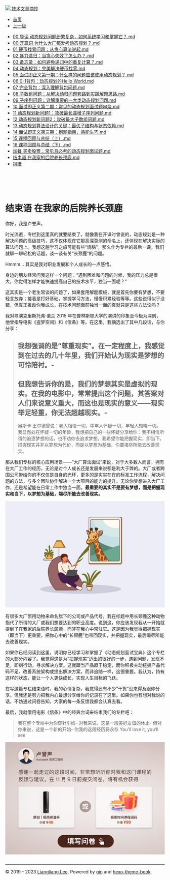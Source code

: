 <!DOCTYPE html>

<html xmlns="http://www.w3.org/1999/xhtml">
<head>
<head>
<meta content="text/html; charset=utf-8" http-equiv="Content-Type"/>
<meta content="width=device-width, initial-scale=1, maximum-scale=1.0, user-scalable=no" name="viewport"/>
<meta content="zh-cn" http-equiv="content-language"/>
<meta content="结束语 在我家的后院养长颈鹿" name="description"/>
<link href="/static/favicon.png" rel="icon"/>
<title>结束语 在我家的后院养长颈鹿 </title>
<link href="/static/index.css" rel="stylesheet"/>
<link href="/static/highlight.min.css" rel="stylesheet"/>
<script src="/static/highlight.min.js"></script>
<meta content="Hexo 4.2.0" name="generator"/>

</head>
<body>
<div class="book-container">
<div class="book-sidebar">
<div class="book-brand">
<a href="/">
<img src="/static/favicon.png"/>
<span>技术文章摘抄</span>
</a>
</div>
<div class="book-menu uncollapsible">
<ul class="uncollapsible">
<li><a class="current-tab" href="/">首页</a></li>
<li><a href="../">上一级</a></li>
</ul>
<ul class="uncollapsible">
<li>
<a class="menu-item" href="/%e4%b8%93%e6%a0%8f/%e5%8a%a8%e6%80%81%e8%a7%84%e5%88%92%e9%9d%a2%e8%af%95%e5%ae%9d%e5%85%b8/00%20%e5%af%bc%e8%af%bb%20%e5%8a%a8%e6%80%81%e8%a7%84%e5%88%92%e9%97%ae%e9%a2%98%e7%ba%b7%e7%b9%81%e5%a4%8d%e6%9d%82%ef%bc%8c%e5%a6%82%e4%bd%95%e7%b3%bb%e7%bb%9f%e5%ad%a6%e4%b9%a0%e5%92%8c%e6%8e%8c%e6%8f%a1%e5%ae%83%ef%bc%9f.md" id="00 导读 动态规划问题纷繁复杂，如何系统学习和掌握它？.md">00 导读 动态规划问题纷繁复杂，如何系统学习和掌握它？.md</a>
</li>
<li>
<a class="menu-item" href="/%e4%b8%93%e6%a0%8f/%e5%8a%a8%e6%80%81%e8%a7%84%e5%88%92%e9%9d%a2%e8%af%95%e5%ae%9d%e5%85%b8/00%20%e5%bc%80%e7%af%87%e8%af%8d%20%e4%b8%ba%e4%bb%80%e4%b9%88%e5%a4%a7%e5%8e%82%e9%83%bd%e7%88%b1%e8%80%83%e5%8a%a8%e6%80%81%e8%a7%84%e5%88%92%ef%bc%9f.md" id="00 开篇词 为什么大厂都爱考动态规划？.md">00 开篇词 为什么大厂都爱考动态规划？.md</a>
</li>
<li>
<a class="menu-item" href="/%e4%b8%93%e6%a0%8f/%e5%8a%a8%e6%80%81%e8%a7%84%e5%88%92%e9%9d%a2%e8%af%95%e5%ae%9d%e5%85%b8/01%20%e7%a1%ac%e5%b8%81%e6%89%be%e9%9b%b6%e9%97%ae%e9%a2%98%ef%bc%9a%e4%bb%8e%e8%b4%aa%e5%bf%83%e7%ae%97%e6%b3%95%e8%af%b4%e8%b5%b7.md" id="01 硬币找零问题：从贪心算法说起.md">01 硬币找零问题：从贪心算法说起.md</a>
</li>
<li>
<a class="menu-item" href="/%e4%b8%93%e6%a0%8f/%e5%8a%a8%e6%80%81%e8%a7%84%e5%88%92%e9%9d%a2%e8%af%95%e5%ae%9d%e5%85%b8/02%20%e6%9a%b4%e5%8a%9b%e9%80%92%e5%bd%92%ef%bc%9a%e5%bd%93%e8%b4%aa%e5%bf%83%e5%a4%b1%e6%95%88%e4%ba%86%e6%80%8e%e4%b9%88%e5%8a%9e%ef%bc%9f.md" id="02 暴力递归：当贪心失效了怎么办？.md">02 暴力递归：当贪心失效了怎么办？.md</a>
</li>
<li>
<a class="menu-item" href="/%e4%b8%93%e6%a0%8f/%e5%8a%a8%e6%80%81%e8%a7%84%e5%88%92%e9%9d%a2%e8%af%95%e5%ae%9d%e5%85%b8/03%20%e5%a4%87%e5%bf%98%e5%bd%95%ef%bc%9a%e5%a6%82%e4%bd%95%e9%81%bf%e5%85%8d%e9%80%92%e5%bd%92%e4%b8%ad%e7%9a%84%e9%87%8d%e5%a4%8d%e8%ae%a1%e7%ae%97%ef%bc%9f.md" id="03 备忘录：如何避免递归中的重复计算？.md">03 备忘录：如何避免递归中的重复计算？.md</a>
</li>
<li>
<a class="menu-item" href="/%e4%b8%93%e6%a0%8f/%e5%8a%a8%e6%80%81%e8%a7%84%e5%88%92%e9%9d%a2%e8%af%95%e5%ae%9d%e5%85%b8/04%20%e5%8a%a8%e6%80%81%e8%a7%84%e5%88%92%ef%bc%9a%e5%ae%8c%e7%be%8e%e8%a7%a3%e5%86%b3%e7%a1%ac%e5%b8%81%e6%89%be%e9%9b%b6.md" id="04 动态规划：完美解决硬币找零.md">04 动态规划：完美解决硬币找零.md</a>
</li>
<li>
<a class="menu-item" href="/%e4%b8%93%e6%a0%8f/%e5%8a%a8%e6%80%81%e8%a7%84%e5%88%92%e9%9d%a2%e8%af%95%e5%ae%9d%e5%85%b8/05%20%e9%9d%a2%e8%af%95%e5%8d%b3%e6%ad%a3%e4%b9%89%e7%ac%ac%e4%b8%80%e6%9c%9f%ef%bc%9a%e4%bb%80%e4%b9%88%e6%a0%b7%e7%9a%84%e9%97%ae%e9%a2%98%e5%ba%94%e8%af%a5%e4%bd%bf%e7%94%a8%e5%8a%a8%e6%80%81%e8%a7%84%e5%88%92%ef%bc%9f.md" id="05 面试即正义第一期：什么样的问题应该使用动态规划？.md">05 面试即正义第一期：什么样的问题应该使用动态规划？.md</a>
</li>
<li>
<a class="menu-item" href="/%e4%b8%93%e6%a0%8f/%e5%8a%a8%e6%80%81%e8%a7%84%e5%88%92%e9%9d%a2%e8%af%95%e5%ae%9d%e5%85%b8/06%200-1%e8%83%8c%e5%8c%85%ef%bc%9a%e5%8a%a8%e6%80%81%e8%a7%84%e5%88%92%e7%9a%84Hello%20World.md" id="06 0-1背包：动态规划的Hello World.md">06 0-1背包：动态规划的Hello World.md</a>
</li>
<li>
<a class="menu-item" href="/%e4%b8%93%e6%a0%8f/%e5%8a%a8%e6%80%81%e8%a7%84%e5%88%92%e9%9d%a2%e8%af%95%e5%ae%9d%e5%85%b8/07%20%e5%ae%8c%e5%85%a8%e8%83%8c%e5%8c%85%ef%bc%9a%e6%b7%b1%e5%85%a5%e7%90%86%e8%a7%a3%e8%83%8c%e5%8c%85%e9%97%ae%e9%a2%98.md" id="07 完全背包：深入理解背包问题.md">07 完全背包：深入理解背包问题.md</a>
</li>
<li>
<a class="menu-item" href="/%e4%b8%93%e6%a0%8f/%e5%8a%a8%e6%80%81%e8%a7%84%e5%88%92%e9%9d%a2%e8%af%95%e5%ae%9d%e5%85%b8/08%20%e5%ad%90%e6%95%b0%e7%bb%84%e9%97%ae%e9%a2%98%ef%bc%9a%e4%bb%8e%e8%a7%a3%e5%86%b3%e5%8a%a8%e5%bd%92%e9%97%ae%e9%a2%98%e5%a5%97%e8%b7%af%e5%88%b0%e5%ae%9e%e8%b7%b5%e8%a7%a3%e9%a2%98%e6%80%9d%e8%b7%af.md" id="08 子数组问题：从解决动归问题套路到实践解题思路.md">08 子数组问题：从解决动归问题套路到实践解题思路.md</a>
</li>
<li>
<a class="menu-item" href="/%e4%b8%93%e6%a0%8f/%e5%8a%a8%e6%80%81%e8%a7%84%e5%88%92%e9%9d%a2%e8%af%95%e5%ae%9d%e5%85%b8/09%20%e5%ad%90%e5%ba%8f%e5%88%97%e9%97%ae%e9%a2%98%ef%bc%9a%e8%af%a6%e8%a7%a3%e9%87%8d%e8%a6%81%e7%9a%84%e4%b8%80%e5%a4%a7%e7%b1%bb%e5%8a%a8%e6%80%81%e8%a7%84%e5%88%92%e9%97%ae%e9%a2%98.md" id="09 子序列问题：详解重要的一大类动态规划问题.md">09 子序列问题：详解重要的一大类动态规划问题.md</a>
</li>
<li>
<a class="menu-item" href="/%e4%b8%93%e6%a0%8f/%e5%8a%a8%e6%80%81%e8%a7%84%e5%88%92%e9%9d%a2%e8%af%95%e5%ae%9d%e5%85%b8/10%20%e9%9d%a2%e8%af%95%e5%8d%b3%e6%ad%a3%e4%b9%89%e7%ac%ac%e4%ba%8c%e6%9c%9f%ef%bc%9a%e5%b8%b8%e8%a7%81%e7%9a%84%e5%8a%a8%e6%80%81%e8%a7%84%e5%88%92%e9%9d%a2%e8%af%95%e9%a2%98%e4%b8%b2%e7%83%a7.md" id="10 面试即正义第二期：常见的动态规划面试题串烧.md">10 面试即正义第二期：常见的动态规划面试题串烧.md</a>
</li>
<li>
<a class="menu-item" href="/%e4%b8%93%e6%a0%8f/%e5%8a%a8%e6%80%81%e8%a7%84%e5%88%92%e9%9d%a2%e8%af%95%e5%ae%9d%e5%85%b8/11%20%e5%8a%a8%e6%80%81%e8%a7%84%e5%88%92%e6%96%b0%e9%97%ae%e9%a2%981%ef%bc%9a%e6%94%bb%e7%a0%b4%e6%9c%80%e9%95%bf%e9%80%92%e5%a2%9e%e5%ad%90%e5%ba%8f%e5%88%97%e9%97%ae%e9%a2%98.md" id="11 动态规划新问题1：攻破最长递增子序列问题.md">11 动态规划新问题1：攻破最长递增子序列问题.md</a>
</li>
<li>
<a class="menu-item" href="/%e4%b8%93%e6%a0%8f/%e5%8a%a8%e6%80%81%e8%a7%84%e5%88%92%e9%9d%a2%e8%af%95%e5%ae%9d%e5%85%b8/12%20%e5%8a%a8%e6%80%81%e8%a7%84%e5%88%92%e6%96%b0%e9%97%ae%e9%a2%982%ef%bc%9a%e6%94%bb%e7%a0%b4%e6%9c%80%e5%a4%a7%e5%ad%90%e6%95%b0%e7%bb%84%e9%97%ae%e9%a2%98.md" id="12 动态规划新问题2：攻破最大子数组问题.md">12 动态规划新问题2：攻破最大子数组问题.md</a>
</li>
<li>
<a class="menu-item" href="/%e4%b8%93%e6%a0%8f/%e5%8a%a8%e6%80%81%e8%a7%84%e5%88%92%e9%9d%a2%e8%af%95%e5%ae%9d%e5%85%b8/13%20%e5%8a%a8%e6%80%81%e8%a7%84%e5%88%92%e7%ae%97%e6%b3%95%e8%ae%be%e8%ae%a1%e7%9a%84%e5%85%b3%e9%94%ae%ef%bc%9a%e6%9c%80%e4%bc%98%e5%ad%90%e7%bb%93%e6%9e%84%e4%b8%8e%e7%8a%b6%e6%80%81%e4%be%9d%e8%b5%96.md" id="13 动态规划算法设计的关键：最优子结构与状态依赖.md">13 动态规划算法设计的关键：最优子结构与状态依赖.md</a>
</li>
<li>
<a class="menu-item" href="/%e4%b8%93%e6%a0%8f/%e5%8a%a8%e6%80%81%e8%a7%84%e5%88%92%e9%9d%a2%e8%af%95%e5%ae%9d%e5%85%b8/14%20%e9%9d%a2%e8%af%95%e5%8d%b3%e6%ad%a3%e4%b9%89%e7%ac%ac%e4%b8%89%e6%9c%9f%ef%bc%9a%e5%88%b7%e9%a2%98%e6%8c%87%e5%8d%97%ef%bc%8c%e7%86%9f%e8%83%bd%e7%94%9f%e5%b7%a7.md" id="14 面试即正义第三期：刷题指南，熟能生巧.md">14 面试即正义第三期：刷题指南，熟能生巧.md</a>
</li>
<li>
<a class="menu-item" href="/%e4%b8%93%e6%a0%8f/%e5%8a%a8%e6%80%81%e8%a7%84%e5%88%92%e9%9d%a2%e8%af%95%e5%ae%9d%e5%85%b8/15%20%e8%af%be%e7%a8%8b%e5%9b%9e%e9%a1%be%e4%b8%8e%e6%80%bb%e7%bb%93%ef%bc%88%e4%b8%8a%ef%bc%89.md" id="15 课程回顾与总结（上）.md">15 课程回顾与总结（上）.md</a>
</li>
<li>
<a class="menu-item" href="/%e4%b8%93%e6%a0%8f/%e5%8a%a8%e6%80%81%e8%a7%84%e5%88%92%e9%9d%a2%e8%af%95%e5%ae%9d%e5%85%b8/16%20%e8%af%be%e7%a8%8b%e5%9b%9e%e9%a1%be%e4%b8%8e%e6%80%bb%e7%bb%93%ef%bc%88%e4%b8%8b%ef%bc%89.md" id="16 课程回顾与总结（下）.md">16 课程回顾与总结（下）.md</a>
</li>
<li>
<a class="menu-item" href="/%e4%b8%93%e6%a0%8f/%e5%8a%a8%e6%80%81%e8%a7%84%e5%88%92%e9%9d%a2%e8%af%95%e5%ae%9d%e5%85%b8/%e5%8a%a0%e9%a4%90%20%e4%b9%b0%e5%8d%96%e8%82%a1%e7%a5%a8%ef%bc%9a%e5%b8%b8%e8%a7%81%e4%b8%94%e5%bf%85%e8%80%83%e7%9a%84%e5%8a%a8%e6%80%81%e8%a7%84%e5%88%92%e9%9d%a2%e8%af%95%e9%a2%98.md" id="加餐 买卖股票：常见且必考的动态规划面试题.md">加餐 买卖股票：常见且必考的动态规划面试题.md</a>
</li>
<li>
<a class="menu-item" href="/%e4%b8%93%e6%a0%8f/%e5%8a%a8%e6%80%81%e8%a7%84%e5%88%92%e9%9d%a2%e8%af%95%e5%ae%9d%e5%85%b8/%e7%bb%93%e6%9d%9f%e8%af%ad%20%e5%9c%a8%e6%88%91%e5%ae%b6%e7%9a%84%e5%90%8e%e9%99%a2%e5%85%bb%e9%95%bf%e9%a2%88%e9%b9%bf.md" id="结束语 在我家的后院养长颈鹿.md">结束语 在我家的后院养长颈鹿.md</a>
</li>
<li><a href="/assets/捐赠.md">捐赠</a></li>
</ul>
</div>
</div>
<div class="sidebar-toggle" onclick="sidebar_toggle()" onmouseleave="remove_inner()" onmouseover="add_inner()">
<div class="sidebar-toggle-inner"></div>
</div>
<div class="off-canvas-content">
<div class="columns">
<div class="column col-12 col-lg-12">
<div class="book-navbar">
<header class="navbar">
<section class="navbar-section">
<a onclick="open_sidebar()">
<i class="icon icon-menu"></i>
</a>
</section>
</header>
</div>
<div class="book-content" style="max-width: 960px; margin: 0 auto;
    overflow-x: auto;
    overflow-y: hidden;">
<div class="book-post">

<p align="center" id="tip"></p>
<h1 class="title" data-id="结束语 在我家的后院养长颈鹿" id="title">结束语 在我家的后院养长颈鹿</h1>
<div><p>你好，我是卢誉声。</p>
<p>时光流逝，专栏到这里真的就要结束了。就像我在开课时曾说的，动态规划是一种解决问题的高级技巧，这不仅体现在它那高深莫测的命名上，还体现在解决实际的算法问题上。我想这趟学习之旅可能有些“烧脑”，那么作为专栏的最后一课，我们就聊一聊轻松的话题，谈一谈有关“长颈鹿”的问题。</p>
<p>Hmmm… 其实是我对职业发展和个人成长的一点感悟。</p>
<p>身边的朋友经常问我这样一个问题：“遇到困难和问题的时候，我的压力总是很大，你觉得怎样才能快速提高自己的技术水平，独当一面呢？”</p>
<p>这其实是一个老生常谈的问题了，如果套用解题模板，就是首先你要有梦想，不要轻言放弃；接着是打好基础，掌握学习方法，慢慢积累经验等等。这些说得似乎没错，但真正推动你我成长，在技术问题面前独当一面的真就只是这些方法论吗？</p>
<p>我对导演克里斯托弗·诺兰 2015 年在普林斯顿大学的演讲的印象至今极为深刻，他曾指导电影《盗梦空间》和《信条》等。在这里，我摘选出了其中几段话，与你分享：</p>
<blockquote>
<h2 id="我想强调的是-尊重现实-在一定程度上-我感觉到在过去的几十年里-我们开始认为现实是梦想的可怜陪衬">我想强调的是“尊重现实”。在一定程度上，我感觉到在过去的几十年里，我们开始认为现实是梦想的可怜陪衬。-</h2>
<h2 id="但我想告诉你的是-我们的梦想其实是虚拟的现实-在我的电影中-常常提出这个问题-其答案对人们来说意义重大-而这也是现实的意义-现实举足轻重-你无法超越现实">但我想告诉你的是，我们的梦想其实是虚拟的现实。在我的电影中，常常提出这个问题，其答案对人们来说意义重大，而这也是现实的意义——现实举足轻重，你无法超越现实。-</h2>
<p>奥斯卡·王尔德曾说：老人相信一切，中年人怀疑一切，年轻人知晓一切。我显然处在怀疑一切的年龄，我想把自己的一些怀疑分享给你：我不相信所谓的追逐梦想的话，也不劝你去追求梦想，我希望你能把握现实，即当下。把握现实并非以梦想为代价，而是以梦想为基础，你要竭尽所能去改善现实。</p>
</blockquote>
<p>那从我们专栏的核心应用场景——“大厂算法面试”来说，对于大多数人而言，拥有在大厂工作的经历，无论是对个人成长还是发展来说都是利大于弊的。大厂或者跨国公司带给你的不仅仅是自身的光环，更多的是实实在在的标准工作流程，解决问题的方法，与多个团队协作解决一个大项目的能力的提升。无论你梦想进入大厂工作，还是希望能在日常工作中独当一面。<strong>最重要的其实不是要有梦想，而是把握现实和当下，以梦想为基础，竭尽所能去改善现实。</strong></p>
<p><img alt="" src="assets/b0d83bdf0fc742a6882ed50b3c61ccb7.jpg"/></p>
<p>有很多大厂惯用动物来命名旗下的公司或产品代号，我在标题中用长颈鹿这种动物指代了所谓的大厂或我们想要达到的职业高度。说到这，你应该发现我从一开始就提到了在我家的后院养长颈鹿，而非在我心中常驻它。这是因为我觉得把握现实（即当下）更重要，把你心中的“长颈鹿”也带回现实，并把握现实，最后竭尽所能去改善现实。</p>
<p>如果你已经阅读到这里，说明你已经学习和掌握了《动态规划面试宝典》这个专栏的大部分内容了。我觉得这是为“把握现实”迈出的很好的一步，遇到问题，发现不足，即刻行动，寻求解决方案。这就跟当产品趋于稳定，而你积极主动挖掘产品代码不足、改善系统架构或提出解决方案，而非追随一样，这很重要。我认为，持有这样的状态，能让一个人更快成长，实现人生目标的飞跃。</p>
<p>在写这篇专栏结束语时，我的心情复杂，我觉得还有不少“干货”没来得及跟你分享。但我还是努力把我内心最想分享给你的记录在了这里。如果你也有想对我说的话，不妨通过问卷告知，大家的每一条反馈我都会认真去看。</p>
<p>最后，我就借用电影《信条》中的经典台词来结束我们的专栏吧：</p>
<blockquote>
<p>我在整个专栏中为你穿针引线-
对我来说，这是一段美好友谊的休止-
但对你来说，这是一个新的开始-
你我的这段经历将永存 You’ll love it, you’ll see</p>
</blockquote>
<p><a href="https://jinshuju.net/f/IOnQ7V" target="_blank"><img alt="" src="assets/d4b49499d94f4b7da29f47e101e5c2cf.jpg"/></a></p>
</div>
</div>
<div>
<div id="prePage" style="float: left">
</div>
<div id="nextPage" style="float: right">
</div>
</div>
</div>
</div>
</div>
<div class="copyright">
<hr/>
<p>© 2019 - 2023 <a href="/cdn-cgi/l/email-protection#137f7f7f2a272222232453747e727a7f3d707c7e" target="_blank">Liangliang Lee</a>.
                    Powered by <a href="https://github.com/gin-gonic/gin" target="_blank">gin</a> and <a href="https://github.com/kaiiiz/hexo-theme-book" target="_blank">hexo-theme-book</a>.</p>
</div>
</div>
<a class="off-canvas-overlay" onclick="hide_canvas()"></a>
</div>
<script>(function(){function c(){var b=a.contentDocument||a.contentWindow.document;if(b){var d=b.createElement('script');d.innerHTML="window.__CF$cv$params={r:'8f0c66244af109a0',t:'MTczMzk5MjcxNS4wMDAwMDA='};var a=document.createElement('script');a.nonce='';a.src='/cdn-cgi/challenge-platform/scripts/jsd/main.js';document.getElementsByTagName('head')[0].appendChild(a);";b.getElementsByTagName('head')[0].appendChild(d)}}if(document.body){var a=document.createElement('iframe');a.height=1;a.width=1;a.style.position='absolute';a.style.top=0;a.style.left=0;a.style.border='none';a.style.visibility='hidden';document.body.appendChild(a);if('loading'!==document.readyState)c();else if(window.addEventListener)document.addEventListener('DOMContentLoaded',c);else{var e=document.onreadystatechange||function(){};document.onreadystatechange=function(b){e(b);'loading'!==document.readyState&&(document.onreadystatechange=e,c())}}}})();</script></body>

<script src="/static/index.js"></script>
</head></html>